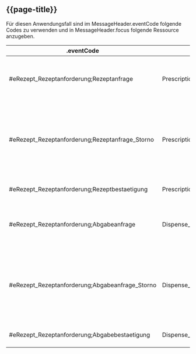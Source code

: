 ## {{page-title}}

Für diesen Anwendungsfall sind im MessageHeader.eventCode folgende Codes zu verwenden und in MessageHeader.focus folgende Ressource anzugeben.

|.eventCode|.focus|Anwendung|
|---|---|---|
|#eRezept_Rezeptanforderung;Rezeptanfrage|Prescription_ServiceRequest|Übermittlung einer Rezeptanfrage an einen Verordnenden Arzt.|
|#eRezept_Rezeptanforderung;Rezeptanfrage_Storno|Prescription_ServiceRequest|Stornierung einer Rezeptanfrage. Kann sowohl vom Anfragenden, wie auch Verordnenden benutzt werden.|
|#eRezept_Rezeptanforderung;Rezeptbestaetigung|Prescription_ServiceRequest|Bestätigung der bearbeiteten Rezeptanfrage.|
|#eRezept_Rezeptanforderung;Abgabeanfrage|Dispense_ServiceRequest|Übermittlung einer Abgabeanfrage an eine dispensierende Apotheke.|
|#eRezept_Rezeptanforderung;Abgabeanfrage_Storno|Dispense_ServiceRequest|Stornierung einer Abgabeanfrage. Kann sowohl vom Anfragenden, wie auch von der Apotheke benutzt werden.|
|#eRezept_Rezeptanforderung;Abgabebestaetigung|Dispense_ServiceRequest|Bestätigung der bearbeiteten Abgabeanfrage.|